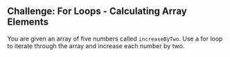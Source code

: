 ## Challenge: For Loops - Calculating Array Elements

You are given an array of five numbers called `increaseByTwo`. Use a for loop to iterate through the array and increase each number by two.